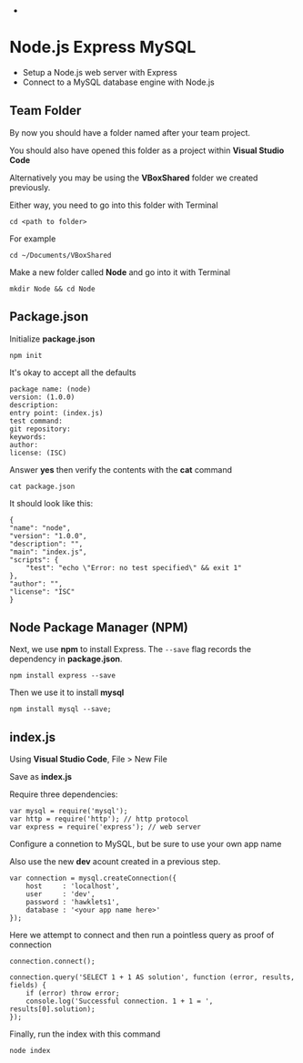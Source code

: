 -

# Node.js Express MySQL

* Setup a Node.js web server with Express
* Connect to a MySQL database engine with Node.js

## Team Folder

By now you should have a folder named after your team project.

You should also have opened this folder as a project within **Visual Studio Code**

Alternatively you may be using the **VBoxShared** folder we created previously.

Either way, you need to go into this folder with Terminal

    cd <path to folder>

For example

    cd ~/Documents/VBoxShared

Make a new folder called **Node** and go into it with Terminal

    mkdir Node && cd Node

## Package.json

Initialize **package.json**

    npm init

It's okay to accept all the defaults

    package name: (node) 
    version: (1.0.0) 
    description: 
    entry point: (index.js) 
    test command: 
    git repository: 
    keywords: 
    author: 
    license: (ISC)

Answer **yes** then verify the contents with the **cat** command

    cat package.json

It should look like this:

    {
    "name": "node",
    "version": "1.0.0",
    "description": "",
    "main": "index.js",
    "scripts": {
        "test": "echo \"Error: no test specified\" && exit 1"
    },
    "author": "",
    "license": "ISC"
    }

## Node Package Manager (NPM)

Next, we use **npm** to install Express. The `--save` flag records the dependency in **package.json**.

    npm install express --save

Then we use it to install **mysql**

    npm install mysql --save;

## index.js

Using **Visual Studio Code**, File > New File

Save as **index.js**

Require three dependencies:

    var mysql = require('mysql');
    var http = require('http'); // http protocol
    var express = require('express'); // web server

Configure a connetion to  MySQL, but be sure to use your own app name

Also use the new **dev** acount created in a previous step.

    var connection = mysql.createConnection({
        host     : 'localhost',
        user     : 'dev',
        password : 'hawklets1',
        database : '<your app name here>'
    });

Here we attempt to connect and then run a pointless query as proof of connection

    connection.connect();

    connection.query('SELECT 1 + 1 AS solution', function (error, results, fields) {
        if (error) throw error;
        console.log('Successful connection. 1 + 1 = ', results[0].solution);
    });

Finally, run the index with this command

    node index